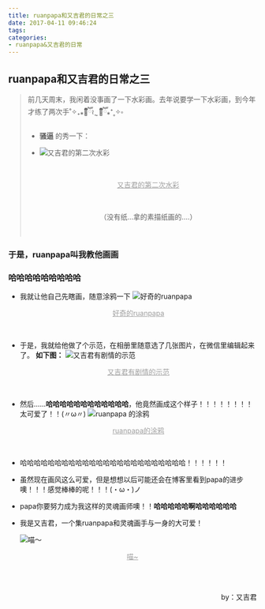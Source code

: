 ```yaml
---
title: ruanpapa和又吉君的日常之三
date: 2017-04-11 09:46:24
tags:
categories:
- ruanpapa&又吉君的日常
---
```


## ruanpapa和又吉君的日常之三

 > 前几天周末，我闲着没事画了一下水彩画。去年说要学一下水彩画，到今年才练了两次手˚✧₊⁎❝᷀ົཽ≀ˍ̮ ❝᷀ົཽ⁎⁺˳✧༚
 >
 > - **骚逼**    的秀一下：
 >
 > - ![又吉君的第二次水彩](http://upload-images.jianshu.io/upload_images/5431890-edfdec991f26f35a.jpg)
 >
 >    ​
 >
 >    <p align="center"><font color="9E9E9E"><u>又吉君的第二次水彩</u></font></p>
 >
 >    <br>
 >
 >    <p align="center">（没有纸...拿的素描纸画的....）</p>
 >
 >   ​


### 于是，ruanpapa叫我教他画画

### 哈哈哈哈哈哈哈哈哈

* 我就让他自己先瞎画，随意涂鸦一下
   ![好奇的ruanpapa](http://upload-images.jianshu.io/upload_images/5431890-79043c46600a0f44.jpg)

   <p align="center"><font color="9E9E9E"><u>好奇的ruanpapa</u></font></p>

   <br>

* 于是，我就给他做了个示范，在相册里随意选了几张图片，在微信里编辑起来了。
   **如下图：**
   ![又吉君有剧情的示范](http://upload-images.jianshu.io/upload_images/5431890-b2e9236ecaf56952.jpg)

   <p align="center"><font color="9E9E9E"><u>又吉君有剧情的示范</u></font></p>

   <br>

* 然后......**哈哈哈哈哈哈哈哈哈哈哈哈**，他竟然画成这个样子！！！！！！！！太可爱了！！(〃ω〃)
   ![ruanpapa 的涂鸦](http://upload-images.jianshu.io/upload_images/5431890-4964c7dac40f7e83.jpg)

   <p align="center"><font color="9E9E9E"><u>ruanpapa的涂鸦</u></font></p>

   <br>

* 哈哈哈哈哈哈哈哈哈哈哈哈哈哈哈哈哈哈哈哈哈哈哈哈！！！！！！

* 虽然现在画风这么可爱，但是想想以后可能还会在博客里看到papa的进步噢！！！感觉棒棒的呢！！！(・ω・)ノ

* papa你要努力成为我这样的灵魂画师噢！！**哈哈哈哈哈啊哈哈哈哈哈哈**


* 我是又吉君，一个集ruanpapa和灵魂画手与一身的大可爱！

  ![喵～](http://upload-images.jianshu.io/upload_images/5431890-086ab893f76633bf.jpg)


<p align="center"><font color="9E9E9E"><u>喵~</u></font></p>

<br>
<br>
<p align="right">by：又吉君</p>